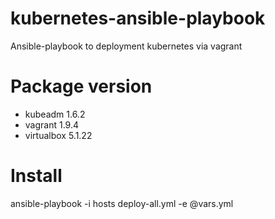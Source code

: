 # kubernetes-ansible-playbook
Ansible-playbook to deployment kubernetes via vagrant

# Package version
- kubeadm 1.6.2
- vagrant 1.9.4
- virtualbox 5.1.22

# Install
ansible-playbook -i hosts deploy-all.yml -e @vars.yml
